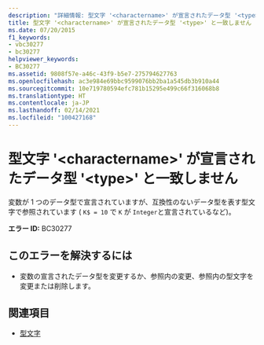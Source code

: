 ```yaml
---
description: "詳細情報: 型文字 '<charactername>' が宣言されたデータ型 '<type>' と一致しません"
title: 型文字 '<charactername>' が宣言されたデータ型 '<type>' と一致しません
ms.date: 07/20/2015
f1_keywords:
- vbc30277
- bc30277
helpviewer_keywords:
- BC30277
ms.assetid: 9808f57e-a46c-43f9-b5e7-275794627763
ms.openlocfilehash: ac3e984e69bbc9599076bb2ba1a545db3b910a44
ms.sourcegitcommit: 10e719780594efc781b15295e499c66f316068b8
ms.translationtype: HT
ms.contentlocale: ja-JP
ms.lasthandoff: 02/14/2021
ms.locfileid: "100427168"
---
```

# <a name="type-character-charactername-does-not-match-declared-data-type-type"></a>型文字 '\<charactername>' が宣言されたデータ型 '\<type>' と一致しません

変数が 1 つのデータ型で宣言されていますが、互換性のないデータ型を表す型文字で参照されています ( `K$ = 10` で `K` が `Integer`と宣言されているなど)。  
  
 **エラー ID:** BC30277  
  
## <a name="to-correct-this-error"></a>このエラーを解決するには  
  
- 変数の宣言されたデータ型を変更するか、参照内の変更、参照内の型文字を変更または削除します。  
  
## <a name="see-also"></a>関連項目

- [型文字](../programming-guide/language-features/data-types/type-characters.md)
